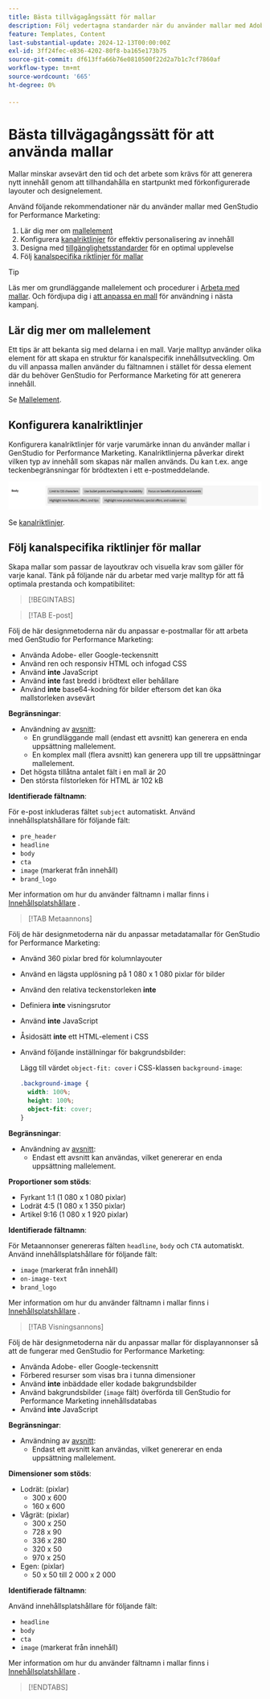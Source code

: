 ```yaml
---
title: Bästa tillvägagångssätt för mallar
description: Följ vedertagna standarder när du använder mallar med Adobe GenStudio for Performance Marketing.
feature: Templates, Content
last-substantial-update: 2024-12-13T00:00:00Z
exl-id: 3ff24fec-e836-4202-80f8-ba165e173b75
source-git-commit: df613ffa66b76e0810500f22d2a7b1c7cf7860af
workflow-type: tm+mt
source-wordcount: '665'
ht-degree: 0%

---
```


# Bästa tillvägagångssätt för att använda mallar

Mallar minskar avsevärt den tid och det arbete som krävs för att generera nytt innehåll genom att tillhandahålla en startpunkt med förkonfigurerade layouter och designelement.

Använd följande rekommendationer när du använder mallar med GenStudio for Performance Marketing:

1. Lär dig mer om [mallelement](#know-about-template-elements)
1. Konfigurera [kanalriktlinjer](#configure-channel-guidelines) för effektiv personalisering av innehåll
1. Designa med [tillgänglighetsstandarder](accessibility-for-templates.md) för en optimal upplevelse
1. Följ [kanalspecifika riktlinjer för mallar](#follow-channel-specific-template-guidelines)

>[!TIP]
>
>Läs mer om grundläggande mallelement och procedurer i [Arbeta med mallar](use-templates.md). Och fördjupa dig i [att anpassa en mall](customize-template.md) för användning i nästa kampanj.

## Lär dig mer om mallelement

Ett tips är att bekanta sig med delarna i en mall. Varje malltyp använder olika element för att skapa en struktur för kanalspecifik innehållsutveckling. Om du vill anpassa mallen använder du fältnamnen i stället för dessa element där du behöver GenStudio for Performance Marketing för att generera innehåll.

Se [Mallelement](use-templates.md#template-elements).

## Konfigurera kanalriktlinjer

Konfigurera kanalriktlinjer för varje varumärke innan du använder mallar i GenStudio for Performance Marketing. Kanalriktlinjerna påverkar direkt vilken typ av innehåll som skapas när mallen används. Du kan t.ex. ange teckenbegränsningar för brödtexten i ett e-postmeddelande.

![Specifikationer för brödtext](/help/assets/channel-email-body.png)

Se [kanalriktlinjer](/help/user-guide/guidelines/brands.md#channel-guidelines).

## Följ kanalspecifika riktlinjer för mallar

Skapa mallar som passar de layoutkrav och visuella krav som gäller för varje kanal. Tänk på följande när du arbetar med varje malltyp för att få optimala prestanda och kompatibilitet:

>[!BEGINTABS]

>[!TAB E-post]

Följ de här designmetoderna när du anpassar e-postmallar för att arbeta med GenStudio for Performance Marketing:

- Använda Adobe- eller Google-teckensnitt
- Använd ren och responsiv HTML och infogad CSS
- Använd **inte** JavaScript
- Använd **inte** fast bredd i brödtext eller behållare
- Använd **inte** base64-kodning för bilder eftersom det kan öka mallstorleken avsevärt

**Begränsningar**:

- Användning av [avsnitt](customize-template.md#sections-or-groups):
   - En grundläggande mall (endast ett avsnitt) kan generera en enda uppsättning mallelement.
   - En komplex mall (flera avsnitt) kan generera upp till tre uppsättningar mallelement.
- Det högsta tillåtna antalet fält i en mall är 20
- Den största filstorleken för HTML är 102 kB

**Identifierade fältnamn**:

För e-post inkluderas fältet `subject` automatiskt. Använd innehållsplatshållare för följande fält:

- `pre_header`
- `headline`
- `body`
- `cta`
- `image` (markerat från innehåll)
- `brand_logo`

Mer information om hur du använder fältnamn i mallar finns i [Innehållsplatshållare](customize-template.md#content-placeholders) .

>[!TAB Metaannons]

Följ de här designmetoderna när du anpassar metadatamallar för GenStudio for Performance Marketing:

- Använd 360 pixlar bred för kolumnlayouter
- Använd en lägsta upplösning på 1 080 x 1 080 pixlar för bilder
- Använd den relativa teckenstorleken **inte**
- Definiera **inte** visningsrutor
- Använd **inte** JavaScript
- Åsidosätt **inte** ett HTML-element i CSS
- Använd följande inställningar för bakgrundsbilder:

  Lägg till värdet `object-fit: cover` i CSS-klassen `background-image`:

  ```css
  .background-image {
    width: 100%;
    height: 100%;
    object-fit: cover;
  }
  ```

**Begränsningar**:

- Användning av [avsnitt](customize-template.md#sections-or-groups):
   - Endast ett avsnitt kan användas, vilket genererar en enda uppsättning mallelement.

**Proportioner som stöds**:

- Fyrkant 1:1 (1 080 x 1 080 pixlar)
- Lodrät 4:5 (1 080 x 1 350 pixlar)
- Artikel 9:16 (1 080 x 1 920 pixlar)

**Identifierade fältnamn**:

För Metaannonser genereras fälten `headline`, `body` och `CTA` automatiskt. Använd innehållsplatshållare för följande fält:

- `image` (markerat från innehåll)
- `on-image-text`
- `brand_logo`

Mer information om hur du använder fältnamn i mallar finns i [Innehållsplatshållare](customize-template.md#content-placeholders) .

>[!TAB Visningsannons]

Följ de här designmetoderna när du anpassar mallar för displayannonser så att de fungerar med GenStudio for Performance Marketing:

- Använda Adobe- eller Google-teckensnitt
- Förbered resurser som visas bra i tunna dimensioner
- Använd **inte** inbäddade eller kodade bakgrundsbilder
- Använd bakgrundsbilder (`image` fält) överförda till GenStudio for Performance Marketing innehållsdatabas
- Använd **inte** JavaScript

**Begränsningar**:

- Användning av [avsnitt](customize-template.md#sections-or-groups):
   - Endast ett avsnitt kan användas, vilket genererar en enda uppsättning mallelement.

**Dimensioner som stöds**:

- Lodrät: (pixlar)
   - 300 x 600
   - 160 x 600 &#x200B;
- Vågrät: (pixlar)
   - 300 x 250
   - 728 x 90
   - 336 x 280
   - 320 x 50
   - 970 x 250 &#x200B;
- Egen: (pixlar)
   - 50 x 50 till 2 000 x 2 000

**Identifierade fältnamn**:

Använd innehållsplatshållare för följande fält:

- `headline`
- `body`
- `cta`
- `image` (markerat från innehåll)

Mer information om hur du använder fältnamn i mallar finns i [Innehållsplatshållare](customize-template.md#content-placeholders) .

>[!ENDTABS]
